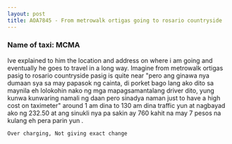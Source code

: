 ```yaml
---
layout: post
title: AOA7845 - From metrowalk ortigas going to rosario countryside
---
```


### Name of taxi: MCMA

Ive explained to him the location and address on where i am going and eventually he goes to travel in a long way. Imagine from metrowalk ortigas pasig to rosario countryside pasig is quite near "pero ang ginawa nya dumaan sya sa may papasok ng cainta, di porket bago lang ako dito sa maynila eh lolokohin nako ng mga mapagsamantalang driver dito, yung kunwa kunwaring namali ng daan pero sinadya naman just to have a high cost on taximeter" around 1 am dina to 130 am dina traffic yun at nagbayad ako ng 232.50 at ang sinukli nya pa sakin ay 760 kahit na may 7 pesos na kulang eh pera parin yun . 

```Over charging, Not giving exact change```
